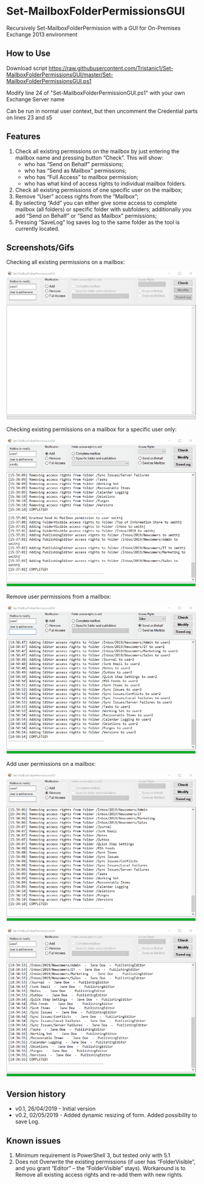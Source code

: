 # Set-MailboxFolderPermissionsGUI
Recursively Set-MailboxFolderPermission with a GUI for On-Premises Exchange 2013 environment

## How to Use
Download script https://raw.githubusercontent.com/Tristanic1/Set-MailboxFolderPermissionsGUI/master/Set-MailboxFolderPermissionsGUI.ps1

Modify line 24 of "Set-MailboxFolderPermissionGUI.ps1" with your own Exchange Server name

Can be run in normal user context, but then uncomment the Credential parts on lines 23 and s5

## Features
1.	Check all existing permissions on the mailbox by just entering the mailbox name and pressing button “Check”.
This will show:
    * who has “Send on Behalf” permissions;
    * who has “Send as Mailbox” permissions;
    * who has “Full Access” to mailbox permission;
    * who has what kind of access rights to individual mailbox folders.
2.	Check all existing permissions of one specific user on the mailbox;
3.	Remove “User” access rights from the “Mailbox”;
4.	By selecting “Add” you can either give some access to complete mailbox (all folders) or specific folder with subfolders; additionally you add “Send on Behalf” or “Send as Mailbox” permissions;
5.	Pressing “SaveLog” log saves log to the same folder as the tool is currently located.

## Screenshots/Gifs
Checking all existing permissions on a mailbox:

![Check All Permissions](https://github.com/Tristanic1/Set-MailboxFolderPermissionsGUI/blob/master/img/Check4.gif)


Checking existing permissions on a mailbox for a specific user only:

![Check Single User Permissions](https://github.com/Tristanic1/Set-MailboxFolderPermissionsGUI/blob/master/img/CheckUser2.gif)


Remove user permissions from a mailbox:

![Remvoe User Permissions](https://github.com/Tristanic1/Set-MailboxFolderPermissionsGUI/blob/master/img/Remove2.gif)


Add user permissions on a mailbox:

![Add User Permissions](https://github.com/Tristanic1/Set-MailboxFolderPermissionsGUI/blob/master/img/Add2.gif)

![Add Specific Folder Permissions](https://github.com/Tristanic1/Set-MailboxFolderPermissionsGUI/blob/master/img/Modify2.gif)


## Version history
*    v0.1, 26/04/2019 - Initial version
*    v0.2, 02/05/2019 - Added dynamic resizing of form. Added possibility to save Log.

## Known issues
1.	Minimum requirement is PowerShell 3, but tested only with 5.1
2.	Does not Overwrite the existing permissions (if user has “FolderVisible”, and you grant “Editor” – the “FolderVisible” stays). Workaround is to Remove all existing access rights and re-add them with new rights.


